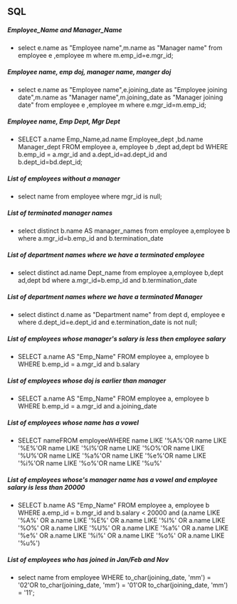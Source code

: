 ## SQL


##### Employee_Name and Manager_Name
      
* select e.name as "Employee name",m.name as "Manager name" from employee e ,employee m where m.emp_id=e.mgr_id;


#####  Employee name, emp doj, manager name, manger doj

* select e.name as "Employee name",e.joining_date as "Employee joining date",m.name as "Manager name",m.joining_date as "Manager joining date" from employee e ,employee m where e.mgr_id=m.emp_id;


#####  Employee name, Emp Dept, Mgr Dept


* SELECT a.name Emp_Name,ad.name Employee_dept ,bd.name Manager_dept FROM employee a, employee b ,dept ad,dept bd WHERE b.emp_id = a.mgr_id and a.dept_id=ad.dept_id and b.dept_id=bd.dept_id;

#####  List of employees without a manager

* select name from employee where mgr_id is null;

##### List of terminated manager names

* select distinct b.name AS manager_names from employee a,employee b where a.mgr_id=b.emp_id and b.termination_date

##### List of department names where we have a terminated employee

* select distinct ad.name Dept_name from employee a,employee b,dept ad,dept bd where a.mgr_id=b.emp_id and b.termination_date

##### List of department names where we have a terminated Manager

* select distinct d.name as "Department name" from dept d, employee e where d.dept_id=e.dept_id and e.termination_date is not null;

##### List of employees whose manager's salary is less then employee salary

* SELECT a.name AS "Emp_Name" FROM employee a, employee b WHERE b.emp_id = a.mgr_id and b.salary

##### List of employees whose doj is earlier than manager

* SELECT a.name AS "Emp_Name" FROM employee a, employee b WHERE b.emp_id = a.mgr_id and a.joining_date





##### List of employees whose name has a vowel

* SELECT nameFROM employeeWHERE name LIKE '%A%'OR name LIKE '%E%'OR name LIKE '%I%'OR name LIKE '%O%'OR name LIKE '%U%'OR name LIKE '%a%'OR name LIKE '%e%'OR name LIKE '%i%'OR name LIKE '%o%'OR name LIKE '%u%'

##### List of employees whose's manager name has a vowel and employee salary is less than 20000

* SELECT b.name AS "Emp_Name" FROM employee a, employee b WHERE a.emp_id = b.mgr_id and b.salary < 20000 and (a.name LIKE '%A%' OR a.name LIKE '%E%' OR a.name LIKE '%I%' OR a.name LIKE '%O%' OR a.name LIKE '%U%' OR a.name LIKE '%a%' OR a.name LIKE '%e%' OR a.name LIKE '%i%' OR a.name LIKE '%o%' OR a.name LIKE '%u%')

##### List of employees who has joined in Jan/Feb and Nov

 * select name from employee WHERE to_char(joining_date, 'mm') = '02'OR to_char(joining_date, 'mm') = '01'OR to_char(joining_date, 'mm') = '11';
